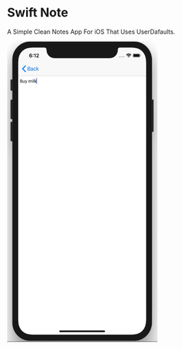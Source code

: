 # Swift Note

A Simple Clean Notes App For iOS That Uses UserDafaults.

<img src="/Screenrecording/Demo.gif" alt="drawing" width="350" height="700"/>
